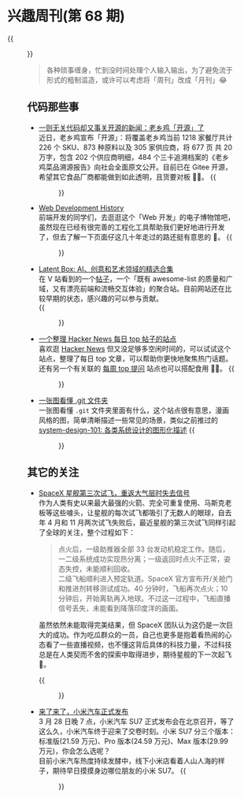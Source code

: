 # 兴趣周刊(第 68 期)


<!--more-->
{{<figure src="https://jiangbao-1258001083.cos.ap-shanghai.myqcloud.com/xiangjiang0404.jpg" title="雨天的湘江边，有种赛博朋克的感觉">}}

> 各种琐事缠身，忙到没时间处理个人输入输出，为了避免流于形式的粗制滥造，或许可以考虑将「周刊」改成「月刊」😂

## 代码那些事
* [一则无关代码却又事关开源的新闻：老乡鸡「开源」了](https://gitee.com/lxjchina/traceability-report-of-dishes)  
近日，老乡鸡宣布「开源」：将覆盖老乡鸡当前 1218 家餐厅共计 226 个 SKU、873 种原料以及 305 家供应商，将 677 页 共 20 万字，包含 202 个供应商明细，484 个三卡追溯档案的《老乡鸡菜品溯源报告》向社会全面原文公开。目前已在 Gitee 开源，希望其它食品厂商都能做到如此透明，且货要对板 👍🏻。
{{<figure src="https://jiangbao-1258001083.cos.ap-shanghai.myqcloud.com/lxjgitee.jpg">}}

* [Web Development History](https://webdevelopmenthistory.com/index/)  
前端开发的同学们，去逛逛这个「Web 开发」的电子博物馆吧，虽然现在已经有很完善的工程化工具帮助我们更好地进行开发了，但去了解一下页面仔这几十年走过的路还挺有意思的 🐶。
{{<figure src="https://jiangbao-1258001083.cos.ap-shanghai.myqcloud.com/webdevhistory.jpg">}}

* [Latent Box: AI、创意和艺术领域的精选合集](https://latentbox.com/zh)  
在 V 站看到的一个[帖子](https://www.v2ex.com/t/1031655)，一个「既有 awesome-list 的质量和广域，又有漂亮前端和流畅交互体验」的聚合站。目前网站还在比较早期的状态，感兴趣的可以参与贡献。  
{{<figure src="https://jiangbao-1258001083.cos.ap-shanghai.myqcloud.com/latentbox.jpg">}}

* [一个整理 Hacker News 每日 top 帖子的站点](https://www.daemonology.net/hn-daily/)  
喜欢逛 [Hacker News](https://news.ycombinator.com/) 但又没足够多空闲时间的，可以试试这个站点，整理了每日 top 文章，可以帮助你更快地聚焦热门话题。还有另一个有关联的 [每周 top 提问](https://www.daemonology.net/hn-weekly-ask/) 站点也可以搭配食用 👍🏻。
{{<figure src="https://jiangbao-1258001083.cos.ap-shanghai.myqcloud.com/hackernewsdaily.jpg">}}

* [一张图看懂 .git 文件夹](https://wizardzines.com/comics/inside-git/)  
一张图看懂 `.git` 文件夹里面有什么，这个站点很有意思，漫画风格的图，简单清晰描述一些常见的场景，类似之前推过的 [system-design-101: 各类系统设计的图形化描述](https://github.com/ByteByteGoHq/system-design-101) 
{{<figure src="https://jiangbao-1258001083.cos.ap-shanghai.myqcloud.com/inside-git.jpg">}}

## 其它的关注
* [SpaceX 星舰第三次试飞，重返大气层时失去信号](https://www.36kr.com/p/2689606492761733)  
作为人类有史以来最大最强的火箭、完全可重复使用、马斯克老板等这些噱头，让星舰的每次试飞都吸引了无数人的眼球，自去年 4 月和 11 月两次试飞失败后，最近星舰的第三次试飞同样引起了全球的关注，整个过程如下：
  > 点火后，一级助推器全部 33 台发动机稳定工作。随后，一二级系统成功实现热分离；一级返回时点火不正常，姿态失控，未能顺利回收。  
  > 二级飞船顺利进入预定轨道。SpaceX 官方宣布开/关舱门和推进剂转移测试成功。40 分钟时，飞船再次点火；10 分钟后，开始离轨再入地球。不过这一过程中，飞船直播信号丢失，未能看到降落印度洋的画面。

  虽然依然未能取得完美结果，但 SpaceX 团队认为这仍是一次巨大的成功。作为吃瓜群众的一员，自己也更多是抱着看热闹的心态看了一些直播视频，也不懂这背后具体的科技力量，不过科技总是在人类契而不舍的探索中取得进步，期待星舰的下一次起飞 🚀。

  {{<figure src="https://jiangbao-1258001083.cos.ap-shanghai.myqcloud.com/xingjian3.jpeg">}}

* [来了来了，小米汽车正式发布](https://wallstreetcn.com/articles/3711563)  
3 月 28 日晚 7 点，小米汽车 SU7 正式发布会在北京召开，等了这么久，小米汽车终于迎来了交卷时刻。小米 SU7 分三个版本：标准版(21.59 万元)、Pro 版本(24.59 万元)、Max 版本(29.99 万元)，你会怎么选呢？  
目前小米汽车热度持续发酵中，线下小米店看着人山人海的样子，期待早日摸摸身边哪位朋友的小米 SU7。
{{<figure src="https://jiangbao-1258001083.cos.ap-shanghai.myqcloud.com/xiaomisu7.jpeg">}}

